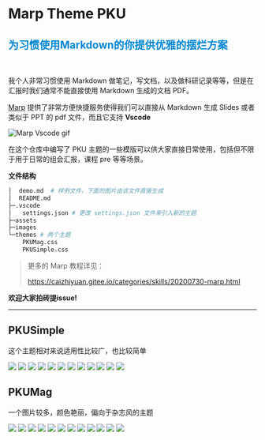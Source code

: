 # Marp Theme PKU
<h2 style='font-weight:bold; color:#0187d0;'>
为习惯使用Markdown的你提供优雅的摆烂方案
</h2>
</br>

我个人非常习惯使用 Markdown 做笔记，写文档，以及做科研记录等等，但是在汇报时我们通常不能直接使用 Markdown 生成的文档 PDF。


[Marp](https://marp.app/) 提供了非常方便快捷服务使得我们可以直接从 Markdown 生成 Slides 或者类似于 PPT 的 pdf 文件，而且它支持 **Vscode**

![Marp Vscode gif](https://raw.githubusercontent.com/marp-team/marp-vscode/main/docs/toggle.gif)

在这个仓库中编写了 PKU 主题的一些模版可以供大家直接日常使用，包括但不限于用于日常的组会汇报，课程 pre 等等场景。

**文件结构**

```bash
│  demo.md  # 样例文件，下面的图片由该文件直接生成
│  README.md
├─.vscode
│	settings.json # 更改 settings.json 文件来引入新的主题
├─assets
├─images
└─themes # 两个主题
	PKUMag.css
    PKUSimple.css
```

> 更多的 Marp 教程详见：
> 
> https://caizhiyuan.gitee.io/categories/skills/20200730-marp.html

**欢迎大家拍砖提issue!**

---

## PKUSimple
这个主题相对来说适用性比较广，也比较简单

![](assets/PKUSimple/%E5%B9%BB%E7%81%AF%E7%89%871.PNG)
![](assets/PKUSimple/%E5%B9%BB%E7%81%AF%E7%89%872.PNG)
![](assets/PKUSimple/%E5%B9%BB%E7%81%AF%E7%89%873.PNG)
![](assets/PKUSimple/%E5%B9%BB%E7%81%AF%E7%89%874.PNG)
![](assets/PKUSimple/%E5%B9%BB%E7%81%AF%E7%89%875.PNG)
![](assets/PKUSimple/%E5%B9%BB%E7%81%AF%E7%89%876.PNG)
![](assets/PKUSimple/%E5%B9%BB%E7%81%AF%E7%89%877.PNG)
![](assets/PKUSimple/%E5%B9%BB%E7%81%AF%E7%89%878.PNG)
![](assets/PKUSimple/%E5%B9%BB%E7%81%AF%E7%89%879.PNG)
![](assets/PKUSimple/%E5%B9%BB%E7%81%AF%E7%89%8710.PNG)
![](assets/PKUSimple/%E5%B9%BB%E7%81%AF%E7%89%8711.PNG)
![](assets/PKUSimple/%E5%B9%BB%E7%81%AF%E7%89%8712.PNG)
## PKUMag
一个图片较多，颜色艳丽，偏向于杂志风的主题

![](assets/PKUMag/%E5%B9%BB%E7%81%AF%E7%89%871.PNG)
![](assets/PKUMag/%E5%B9%BB%E7%81%AF%E7%89%872.PNG)
![](assets/PKUMag/%E5%B9%BB%E7%81%AF%E7%89%873.PNG)
![](assets/PKUMag/%E5%B9%BB%E7%81%AF%E7%89%874.PNG)
![](assets/PKUMag/%E5%B9%BB%E7%81%AF%E7%89%875.PNG)
![](assets/PKUMag/%E5%B9%BB%E7%81%AF%E7%89%876.PNG)
![](assets/PKUMag/%E5%B9%BB%E7%81%AF%E7%89%877.PNG)
![](assets/PKUMag/%E5%B9%BB%E7%81%AF%E7%89%878.PNG)
![](assets/PKUMag/%E5%B9%BB%E7%81%AF%E7%89%879.PNG)
![](assets/PKUMag/%E5%B9%BB%E7%81%AF%E7%89%8710.PNG)
![](assets/PKUMag/%E5%B9%BB%E7%81%AF%E7%89%8711.PNG)
![](assets/PKUMag/%E5%B9%BB%E7%81%AF%E7%89%8712.PNG)
